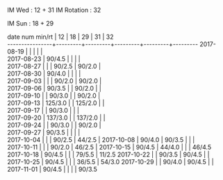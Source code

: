 IM Wed      : 12 + 31
IM Rotation : 32

IM Sun      : 18 + 29

date num min/rt |    12   |    18   |    29   |    31   |    32   
----------------+---------+---------+---------+---------+---------
2017-08-19      |         |         |         |         |        
2017-08-23      |  90/4.5 |         |         |         |        
2017-08-27      |         |         |  90/2.5 |  90/2.0 |        
2017-08-30      |  90/4.0 |         |         |         |        
2017-09-03      |         |         |  90/2.0 |  90/2.0 |        
2017-09-06      |  90/3.5 |         |  90/2.0 |         |        
2017-09-10      |         |  90/3.0 |         |  90/2.0 |        
2017-09-13      | 125/3.0 |         | 125/2.0 |         |        
2017-09-17      |         |  90/3.0 |         |         |        
2017-09-20      | 137/3.0 |         | 137/2.0 |         |        
2017-09-24      |         |  90/3.0 |         |  90/2.0 |        
2017-09-27      |  90/3.5 |         |         |         |        
2017-10-04      |         |         |  90/2.5 |  44/2.5 | 
2017-10-08      |  90/4.0 |  90/3.5 |         |         |        
2017-10-11      |         |         |  90/2.0 |  46/2.5 | 
2017-10-15      |  90/4.5 |  44/4.0 |         |         |  46/4.5
2017-10-18      |  90/4.5 |         |         |  79/5.5 |  11/2.5
2017-10-22      |         |  90/3.5 |  90/4.5 |         |       
2017-10-25      |  90/4.5 |         |         |  36/5.5 |  54/3.0
2017-10-29      |         |  90/4.0 |  90/4.5 |         |        
2017-11-01      |  90/4.5 |         |         |         |  90/3.5
 
